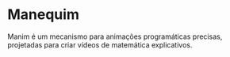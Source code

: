 # Manequim
Manim é um mecanismo para animações programáticas precisas, projetadas para criar vídeos de matemática explicativos.
